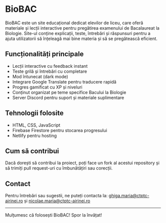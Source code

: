 # BioBAC

BioBAC este un site educațional dedicat elevilor de liceu, care oferă materiale și lecții interactive pentru pregătirea examenului de Bacalaureat la Biologie. Site-ul conține explicații, teste, întrebări și răspunsuri pentru a ajuta utilizatorii să înțeleagă mai bine materia și să se pregătească eficient.

## Funcționalități principale

- Lecții interactive cu feedback instant
- Teste grilă și întrebări cu completare
- Mod întunecat (dark mode)
- Integrare Google Translate pentru traducere rapidă
- Progres gamificat cu XP și niveluri
- Conținut organizat pe teme specifice Bacului la Biologie
- Server Discord pentru suport și materiale suplimentare

## Tehnologii folosite

- HTML, CSS, JavaScript
- Firebase Firestore pentru stocarea progresului
- Netlify pentru hosting

## Cum să contribui

Dacă dorești să contribui la proiect, poți face un fork al acestui repository și să trimiți pull request-uri cu îmbunătățiri sau corecții.

## Contact

Pentru întrebări sau sugestii, ne puteți contacta la: ghiga.maria@ctptc-airinei.ro și nicolae.maria@ctptc-airinei.ro

---

Mulțumesc că folosești BioBAC! Spor la învățat!  
